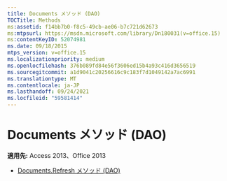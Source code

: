 ```yaml
---
title: Documents メソッド (DAO)
TOCTitle: Methods
ms:assetid: f14bb7b0-f8c5-49cb-ae06-b7c721d62673
ms:mtpsurl: https://msdn.microsoft.com/library/Dn180031(v=office.15)
ms:contentKeyID: 52074981
ms.date: 09/18/2015
mtps_version: v=office.15
ms.localizationpriority: medium
ms.openlocfilehash: 376b089fd84e56f3606ed15b4a93c416d3656519
ms.sourcegitcommit: a1d9041c20256616c9c183f7d1049142a7ac6991
ms.translationtype: MT
ms.contentlocale: ja-JP
ms.lasthandoff: 09/24/2021
ms.locfileid: "59581414"
---
```

# <a name="documents-methods-dao"></a>Documents メソッド (DAO)


**適用先:** Access 2013、Office 2013

- [Documents.Refresh メソッド (DAO)](documents-refresh-method-dao.md)

